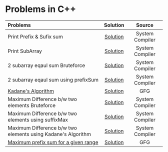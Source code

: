 # Problems in C++

| Problems                                                                                                                                                                                                                |                                                                                        Solution                                                                                        |     Source      |
| :---------------------------------------------------------------------------------------------------------------------------------------------------------------------------------------------------------------------- | :------------------------------------------------------------------------------------------------------------------------------------------------------------------------------------: | :-------------: |
| Print Prefix & Sufix sum                                                                                                                                                                                                |                          [Solution](https://github.com/sifat1234/365DaysOfDSA-2025/blob/main/Arrays/6.%20some%20array%20questions/Prefix_%26_Sufix%20sum.cpp)                          | System Compiler |
| Print SubArray                                                                                                                                                                                                          |                                 [Solution](https://github.com/sifat1234/365DaysOfDSA-2025/blob/main/Arrays/6.%20some%20array%20questions/subArray.cpp)                                 | System Compiler |
| 2 subarray eqaul sum Bruteforce                                                                                                                                                                                         |                      [Solution](https://github.com/sifat1234/365DaysOfDSA-2025/blob/main/Arrays/6.%20some%20array%20questions/2subArray_equalSum_bruteforce.cpp)                       | System Compiler |
| 2 subarray eqaul sum using prefixSum                                                                                                                                                                                    |                       [Solution](https://github.com/sifat1234/365DaysOfDSA-2025/blob/main/Arrays/6.%20some%20array%20questions/2subArray_eqaulSum_prefixSum.cpp)                       | System Compiler |
| [Kadane's Algorithm](https://www.geeksforgeeks.org/problems/kadanes-algorithm-1587115620/1?utm_source=geeksforgeeks&utm_medium=ml_article_practice_tab&utm_campaign=article_practice_tab)                               |                            [Solution](https://github.com/sifat1234/365DaysOfDSA-2025/blob/main/Arrays/6.%20some%20array%20questions/kadanes_algorithm.cpp)                             |       GFG       |
| Maximum Difference b/w two elements Bruteforce                                                                                                                                                                          |        [Solution](https://github.com/sifat1234/365DaysOfDSA-2025/blob/main/Arrays/6.%20some%20array%20questions/Maximum%20Difference%20between%20Two%20elements/bruteForce.cpp)        | System Compiler |
| Maximum Difference b/w two elements using suffixMax                                                                                                                                                                     | [Solution](https://github.com/sifat1234/365DaysOfDSA-2025/blob/main/Arrays/6.%20some%20array%20questions/Maximum%20Difference%20between%20Two%20elements/suffixMax_withExtraSpace.cpp) | System Compiler |
| Maximum Difference b/w two elements using Kadane's Algorithm                                                                                                                                                            |  [Solution](https://github.com/sifat1234/365DaysOfDSA-2025/blob/main/Arrays/6.%20some%20array%20questions/Maximum%20Difference%20between%20Two%20elements/usingKadanes_algorithm.cpp)  | System Compiler |
| [Maximum prefix sum for a given range](https://www.geeksforgeeks.org/problems/maximum-prefix-sum-for-a-given-range0227/1?utm_source=geeksforgeeks&utm_medium=ml_article_practice_tab&utm_campaign=article_practice_tab) |                         [Solution](https://github.com/sifat1234/365DaysOfDSA-2025/blob/main/Arrays/6.%20some%20array%20questions/maximumPrefixSum_inRange.cpp)                         |       GFG       |

